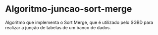# Algoritmo-juncao-sort-merge
Algoritmo que implementa o Sort Merge, que é utilizado pelo SGBD para realizar a junção de tabelas de um banco de dados.

